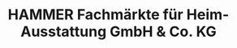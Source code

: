 ---
title: "HAMMER Fachmärkte für Heim-Ausstattung GmbH & Co. KG"
url: /emden/hammer-fachmaerkte-fuer-heim-ausstattung-gmbh-und-co-kg/
shop: Warenhaus
---
